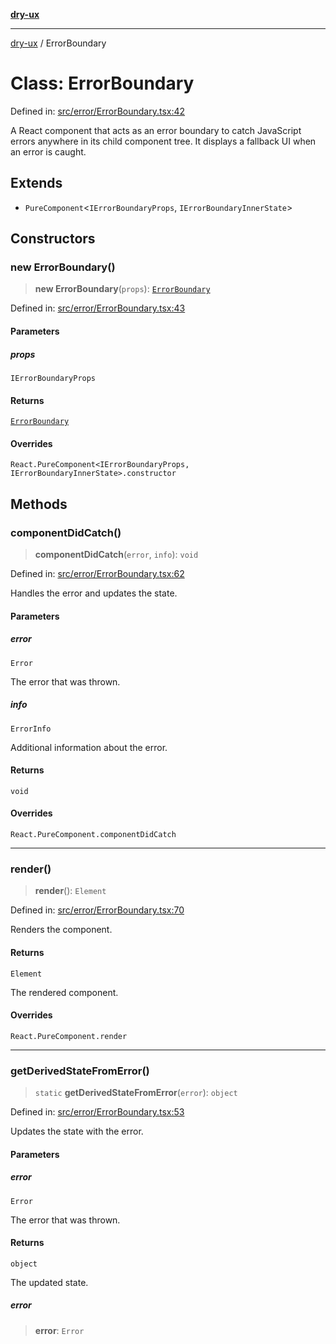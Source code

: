 [**dry-ux**](../README.md)

***

[dry-ux](../globals.md) / ErrorBoundary

# Class: ErrorBoundary

Defined in: [src/error/ErrorBoundary.tsx:42](https://github.com/navedr/dry-ux/blob/b8fe047776f9e9943b5ac8e30a3dd152faaba227/src/error/ErrorBoundary.tsx#L42)

A React component that acts as an error boundary to catch JavaScript errors anywhere in its child component tree.
It displays a fallback UI when an error is caught.

## Extends

- `PureComponent`\<`IErrorBoundaryProps`, `IErrorBoundaryInnerState`\>

## Constructors

### new ErrorBoundary()

> **new ErrorBoundary**(`props`): [`ErrorBoundary`](ErrorBoundary.md)

Defined in: [src/error/ErrorBoundary.tsx:43](https://github.com/navedr/dry-ux/blob/b8fe047776f9e9943b5ac8e30a3dd152faaba227/src/error/ErrorBoundary.tsx#L43)

#### Parameters

##### props

`IErrorBoundaryProps`

#### Returns

[`ErrorBoundary`](ErrorBoundary.md)

#### Overrides

`React.PureComponent<IErrorBoundaryProps, IErrorBoundaryInnerState>.constructor`

## Methods

### componentDidCatch()

> **componentDidCatch**(`error`, `info`): `void`

Defined in: [src/error/ErrorBoundary.tsx:62](https://github.com/navedr/dry-ux/blob/b8fe047776f9e9943b5ac8e30a3dd152faaba227/src/error/ErrorBoundary.tsx#L62)

Handles the error and updates the state.

#### Parameters

##### error

`Error`

The error that was thrown.

##### info

`ErrorInfo`

Additional information about the error.

#### Returns

`void`

#### Overrides

`React.PureComponent.componentDidCatch`

***

### render()

> **render**(): `Element`

Defined in: [src/error/ErrorBoundary.tsx:70](https://github.com/navedr/dry-ux/blob/b8fe047776f9e9943b5ac8e30a3dd152faaba227/src/error/ErrorBoundary.tsx#L70)

Renders the component.

#### Returns

`Element`

The rendered component.

#### Overrides

`React.PureComponent.render`

***

### getDerivedStateFromError()

> `static` **getDerivedStateFromError**(`error`): `object`

Defined in: [src/error/ErrorBoundary.tsx:53](https://github.com/navedr/dry-ux/blob/b8fe047776f9e9943b5ac8e30a3dd152faaba227/src/error/ErrorBoundary.tsx#L53)

Updates the state with the error.

#### Parameters

##### error

`Error`

The error that was thrown.

#### Returns

`object`

The updated state.

##### error

> **error**: `Error`
